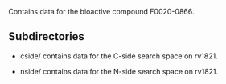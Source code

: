 Contains data for the bioactive compound F0020-0866.

## Subdirectories

- cside/ contains data for the C-side search space on rv1821.

- nside/ contains data for the N-side search space on rv1821.

